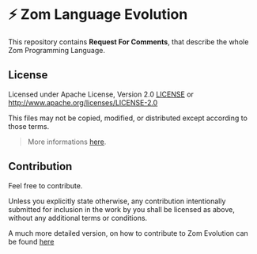 # **⚡ Zom Language** Evolution

This repository contains **Request For Comments**, that describe the whole Zom Programming Language.

## License

Licensed under Apache License, Version 2.0 [LICENSE](/LICENSE) or <http://www.apache.org/licenses/LICENSE-2.0> 

This files may not be copied, modified, or distributed except according to those terms.

> More informations [here](/NOTICE).

## Contribution

Feel free to contribute. 

Unless you explicitly state otherwise, any contribution intentionally submitted
for inclusion in the work by you shall be licensed as above, without any
additional terms or conditions.

A much more detailed version, on how to contribute to Zom Evolution can be found [here](/CONTRIBUTING.md)

